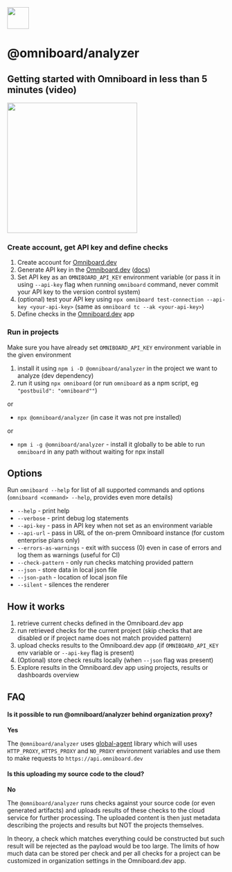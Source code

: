<img src="https://app.omniboard.dev/assets/logo_email.png" height="50">

# @omniboard/analyzer

## Getting started with Omniboard in less than 5 minutes (video)

<a href="https://app.omniboard.dev/assets/videos/omniboard-getting-started.mp4" target="_blank">
    <img src="https://app.omniboard.dev/assets/videos/omniboard-getting-started.png" height="300" />
</a>

### Create account, get API key and define checks

1. Create account for [Omniboard.dev](https://www.omniboard.dev)
2. Generate API key in the [Omniboard.dev](https://app.omniboard.dev/app/api-keys) ([docs](https://www.omniboard.dev/docs#api-key))
3. Set API key as an `OMNIBOARD_API_KEY` environment variable (or pass it in using `--api-key` flag when running `omniboard` command, never commit your API key to the version control system)
4. (optional) test your API key using `npx omniboard test-connection --api-key <your-api-key>` (same as `omniboard tc --ak <your-api-key>`)
5. Define checks in the [Omniboard.dev](https://app.omniboard.dev/app/checks) app

### Run in projects

Make sure you have already set `OMNIBOARD_API_KEY` environment variable in the given environment

1. install it using `npm i -D @omniboard/analyzer` in the project we want to analyze (dev dependency)
2. run it using `npx omniboard` (or run `omniboard` as a npm script, eg `"postbuild": "omniboard""`)

or

- `npx @omniboard/analyzer` (in case it was not pre installed)

or

- `npm i -g @omniboard/analyzer` - install it globally to be able to run `omniboard` in any path without waiting for npx install

## Options

Run `omniboard --help` for list of all supported commands and options (`omniboard <command> --help`, provides even more details)

- `--help` - print help
- `--verbose` - print debug log statements
- `--api-key` - pass in API key when not set as an environment variable
- `--api-url` - pass in URL of the on-prem Omniboard instance (for custom enterprise plans only)
- `--errors-as-warnings` - exit with success (0) even in case of errors and log them as warnings (useful for CI)
- `--check-pattern` - only run checks matching provided pattern
- `--json` - store data in local json file
- `--json-path` - location of local json file
- `--silent` - silences the renderer

## How it works

1. retrieve current checks defined in the Omniboard.dev app
2. run retrieved checks for the current project (skip checks that are disabled or if project name does not match provided pattern)
3. upload checks results to the Omniboard.dev app (if `OMNIBOARD_API_KEY` env variable or `--api-key` flag is present)
4. (Optional) store check results locally (when `--json` flag was present)
5. Explore results in the Omniboard.dev app using projects, results or dashboards overview

## FAQ

#### Is it possible to run @omniboard/analyzer behind organization proxy?

**Yes**

The `@omniboard/analyzer` uses [global-agent](https://github.com/gajus/global-agent) library which will uses
`HTTP_PROXY`, `HTTPS_PROXY` and `NO_PROXY` environment variables and use them to make requests
to `https://api.omniboard.dev`

#### Is this uploading my source code to the cloud?

**No**

The `@omniboard/analyzer` runs checks against your source code (or even generated artifacts)
and uploads results of these checks to the cloud service for further processing.
The uploaded content is then just metadata describing the projects and results but NOT the projects themselves.

In theory, a check which matches everything could be constructed but such result will
be rejected as the payload would be too large. The limits of how much data can be stored
per check and per all checks for a project can be customized in organization settings in the Omniboard.dev app.
